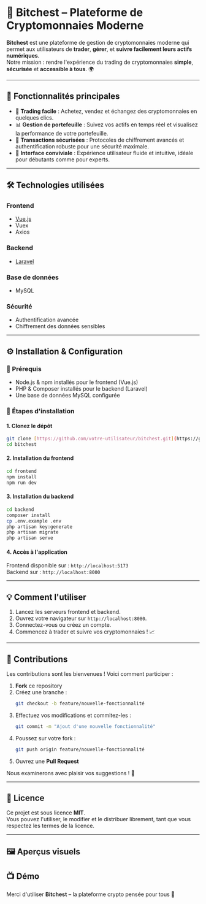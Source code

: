 
# 🚀 Bitchest – Plateforme de Cryptomonnaies Moderne

**Bitchest** est une plateforme de gestion de cryptomonnaies moderne qui permet aux utilisateurs de **trader**, **gérer**, et **suivre facilement leurs actifs numériques**.  
Notre mission : rendre l'expérience du trading de cryptomonnaies **simple**, **sécurisée** et **accessible à tous**. 🌍

---

## 🎯 Fonctionnalités principales

- 💱 **Trading facile** : Achetez, vendez et échangez des cryptomonnaies en quelques clics.
- 📊 **Gestion de portefeuille** : Suivez vos actifs en temps réel et visualisez la performance de votre portefeuille.
- 🔐 **Transactions sécurisées** : Protocoles de chiffrement avancés et authentification robuste pour une sécurité maximale.
- 🧭 **Interface conviviale** : Expérience utilisateur fluide et intuitive, idéale pour débutants comme pour experts.

---

## 🛠️ Technologies utilisées

### Frontend
- [Vue.js](https://vuejs.org/)
- Vuex
- Axios

### Backend
- [Laravel](https://laravel.com/)

### Base de données
- MySQL

### Sécurité
- Authentification avancée
- Chiffrement des données sensibles

---

## ⚙️ Installation & Configuration

### 🧾 Prérequis

- Node.js & npm installés pour le frontend (Vue.js)
- PHP & Composer installés pour le backend (Laravel)
- Une base de données MySQL configurée

### 🚀 Étapes d'installation

#### 1. Clonez le dépôt

```bash
git clone [https://github.com/votre-utilisateur/bitchest.git](https://github.com/Besma02/Bitchest-pfe-.git)
cd bitchest
```

#### 2. Installation du frontend

```bash
cd frontend
npm install
npm run dev
```

#### 3. Installation du backend

```bash
cd backend
composer install
cp .env.example .env
php artisan key:generate
php artisan migrate
php artisan serve
```

#### 4. Accès à l'application

Frontend disponible sur : `http://localhost:5173`  
Backend sur : `http://localhost:8000`

---

## 💡 Comment l'utiliser

1. Lancez les serveurs frontend et backend.
2. Ouvrez votre navigateur sur `http://localhost:8080`.
3. Connectez-vous ou créez un compte.
4. Commencez à trader et suivre vos cryptomonnaies ! 📈

---

## 🤝 Contributions

Les contributions sont les bienvenues ! Voici comment participer :

1. **Fork** ce repository
2. Créez une branche :  
   ```bash
   git checkout -b feature/nouvelle-fonctionnalité
   ```
3. Effectuez vos modifications et commitez-les :  
   ```bash
   git commit -m "Ajout d'une nouvelle fonctionnalité"
   ```
4. Poussez sur votre fork :  
   ```bash
   git push origin feature/nouvelle-fonctionnalité
   ```
5. Ouvrez une **Pull Request**

Nous examinerons avec plaisir vos suggestions ! 🙌

---

## 📄 Licence

Ce projet est sous licence **MIT**.  
Vous pouvez l'utiliser, le modifier et le distribuer librement, tant que vous respectez les termes de la licence.

---

## 🖼️ Aperçus visuels



## 📺 Démo





Merci d'utiliser **Bitchest** – la plateforme crypto pensée pour tous 💙  
```



